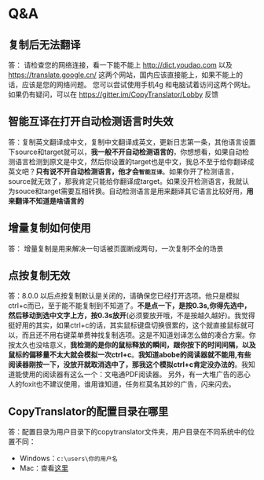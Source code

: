 # Q&A

## 复制后无法翻译

   答： 请检查您的网络连接，看一下能不能上
   http://dict.youdao.com
   以及
   https://translate.google.cn/
   这两个网站，国内应该直接能上，如果不能上的话，应该是您的网络问题。
   您可以尝试使用手机4g 和电脑试着访问这两个网址。
   如果仍有疑问，可以在
   https://gitter.im/CopyTranslator/Lobby
   反馈

## 智能互译在打开自动检测语言时失效

   答：复制英文翻译成中文，复制中文翻译成英文，更新日志第一条，其他语言设置下source和target就可以，**我一般不开自动检测语言的**，你想想看，如果自动检测语言检测到原文是中文，然后你设置的target也是中文，我总不至于给你翻译成英文吧？**只有说不开自动检测语言，他才会`智能互译`**。如果你开了检测语言，source就无效了，那我肯定只能给你翻译成target。如果没开检测语言，我就认为souce和target需要互相转换。自动检测语言是用来翻译其它语言比较好用，**用来翻译不知道是啥语言的**

## 增量复制如何使用

   答： 增量复制是用来解决一句话被页面断成两句，一次复制不全的场景


## 点按复制无效

   答：8.0.0 以后点按复制默认是关闭的，请确保您已经打开选项。他只是模拟ctrl+c而已，至于能不能复制到不知道了。**不是点一下，是按0.3s,你得先选中，然后移动到选中文字上方，按0.3s放开**(必须要放开哦，不是按越久越好)。我觉得挺好用的其实，如果ctrl+c的话，其实鼠标键盘切换很累的，这个就直接鼠标就可以，而且还不用右键菜单费神找复制选项。这是不知道划译怎么做的凑合方案。你按太久也没啥意义，**我检测的是你的鼠标释放的瞬间，跟你按下的时间间隔，以及鼠标的偏移量不太大就会模拟一次ctrl+c**。**我知道abobe的阅读器就不能用,有些阅读器刚按一下，没放开就取消选中了，那我这个模拟ctrl+c肯定没办法的**。我知道能使用的阅读器有这么一个：文电通PDF阅读器。 另外，有一大堆广告的恶心人的foxit也不建议使用，谁用谁知道，任务栏莫名其妙的广告，闪来闪去。

## CopyTranslator的配置目录在哪里
   答：配置目录为用户目录下的copytranslator文件夹，用户目录在不同系统中的位置不同：
   - Windows：`c:\users\你的用户名`
   - Mac：查看[这里](https://www.cnblogs.com/WALKER17/p/6540504.html)


